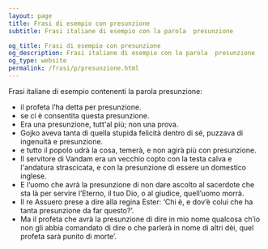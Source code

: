 ```yaml
---
layout: page
title: Frasi di esempio con presunzione 
subtitle: Frasi italiane di esempio con la parola  presunzione

og_title: Frasi di esempio con presunzione 
og_description: Frasi italiane di esempio con la parola  presunzione
og_type: website
permalink: /frasi/p/presunzione.html
---
```


Frasi italiane di esempio contenenti la parola presunzione:


- il profeta l’ha detta per presunzione.
- se ci è consentita questa presunzione.
- Era una presunzione, tutt'al più; non una prova.
- Gojko aveva tanta di quella stupida felicità dentro di sé, puzzava di ingenuità e presunzione.
- e tutto il popolo udrà la cosa, temerà, e non agirà più con presunzione.
- Il servitore di Vandam era un vecchio copto con la testa calva e l'andatura strascicata, e con la presunzione di essere un domestico inglese.
- E l’uomo che avrà la presunzione di non dare ascolto al sacerdote che sta là per servire l’Eterno, il tuo Dio, o al giudice, quell’uomo morrà.
- Il re Assuero prese a dire alla regina Ester: ‘Chi è, e dov’è colui che ha tanta presunzione da far questo?’.
- Ma il profeta che avrà la presunzione di dire in mio nome qualcosa ch’io non gli abbia comandato di dire o che parlerà in nome di altri dèi, quel profeta sarà punito di morte’.
